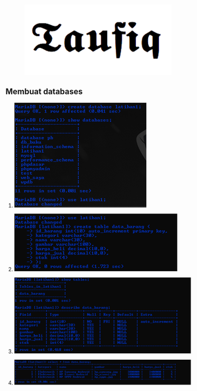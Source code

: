 <p align="center"><a href="https://github.com/taufiqalif" target="_blank">
<img src="img/taufiq.png" width="400" background-color= "#878787"></a></p>

## Membuat databases

1. ![db-01.png](img/db-01.png)

2. ![db-02.png](img/db-02.png)

3. ![db-03.png](img/db-03.png)

4. ![db-04.png](img/db-04.png)
